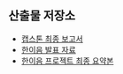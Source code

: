 산출물 저장소
--

* [캡스톤 최종 보고서](https://github.com/jaehwlee/drawingsound/blob/master/assets/1%E1%84%90%E1%85%B5%E1%86%B7(7%E1%84%8E%E1%85%B3%E1%86%BC)_%E1%84%8E%E1%85%AC%E1%84%8C%E1%85%A9%E1%86%BC%E1%84%87%E1%85%A9%E1%84%80%E1%85%A9%E1%84%89%E1%85%A5.pdf)
* [한이음 발표 자료](https://github.com/jaehwlee/drawingsound/blob/master/assets/3%E1%84%8E%E1%85%A1%E1%84%87%E1%85%A1%E1%86%AF%E1%84%91%E1%85%AD%E1%84%8C%E1%85%A1%E1%84%85%E1%85%AD_%E1%84%8E%E1%85%AC%E1%84%8C%E1%85%A9%E1%86%BC_%E1%84%8E%E1%85%AE%E1%86%AF%E1%84%85%E1%85%A7%E1%86%A8%E1%84%8B%E1%85%AD%E1%86%BC.pdf)
* [한이음 프로젝트 최종 요약본](https://github.com/jaehwlee/drawingsound/blob/master/assets/%E1%84%8B%E1%85%B3%E1%86%B7%E1%84%8B%E1%85%B3%E1%86%AF%20%E1%84%80%E1%85%B3%E1%84%85%E1%85%B5%E1%84%83%E1%85%A1_%E1%84%8B%E1%85%AD%E1%84%8B%E1%85%A1%E1%86%A8%E1%84%87%E1%85%A9%E1%86%AB_%E1%84%8E%E1%85%AC%E1%84%8C%E1%85%A9%E1%86%BC.pdf)
